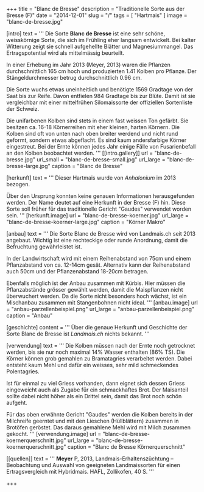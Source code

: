 +++
title = "Blanc de Bresse"
description = "Traditionelle Sorte aus der Bresse (F)"
date = "2014-12-01"
slug = "/"
tags = [ "Hartmais" ]
image = "blanc-de-bresse.jpg"

[intro]
  text = '''
Die Sorte **Blanc de Bresse** ist eine sehr schöne, weisskörnige Sorte, die sich im Frühling eher langsam entwickelt. Bei kalter Witterung zeigt sie schnell aufgehellte Blätter und Magnesiummangel. Das Ertragspotential wird als mittelmässig beurteilt.

In einer Erhebung im Jahr 2013 (Meyer, 2013) waren die Pflanzen durchschnittlich 165 cm hoch und produzierten 1.41 Kolben pro Pflanze. Der Stängeldurchmesser betrug durchschnittlich 0.96 cm.

Die Sorte wuchs etwas uneinheitlich und benötigte 1569 Gradtage von der Saat bis zur Reife. Davon entfielen 984 Gradtage bis zur Blüte. Damit ist sie vergleichbar mit einer mittelfrühen Silomaissorte der offiziellen Sortenliste der Schweiz.

Die unifarbenen Kolben sind stets in einem fast weissen Ton gefärbt. Sie besitzen ca. 16-18 Körnerreihen mit eher kleinen, harten Körnern. Die Kolben sind oft von unten nach oben breiter werdend und nicht rund geformt, sondern etwas abgeflacht. Es sind kaum andersfarbige Körner eingestreut. Bei der Ernte können jedes Jahr einige Fälle von Fusarienbefall an den Kolben beobachtet werden.
'''
  [[intro.gallery]]
    url = "blanc-de-bresse.jpg"
    url_small = "blanc-de-bresse-small.jpg"
    url_large = "blanc-de-bresse-large.jpg"
    caption = "Blanc de Bresse"


[herkunft]
  text = '''
Dieser Hartmais wurde von *Anhalonium* im 2013 bezogen.

Über den Ursprung konnten keine genauen Informationen herausgefunden werden. Der Name deutet auf eine Herkunft in der Bresse (F) hin. Diese Sorte soll früher für das traditionelle Gericht "Gaudes" verwendet worden sein.
'''
  [herkunft.image]
    url = "blanc-de-bresse-koerner.jpg"
    url_large = "blanc-de-bresse-koerner-large.jpg"
    caption = "Körner Makro"
    
    
[anbau]
  text = '''
Die Sorte Blanc de Bresse wird von Landmais.ch seit 2013 angebaut. Wichtig ist eine rechteckige oder runde Anordnung, damit die Befruchtung gewährleistet ist.

In der Landwirtschaft wird mit einem Reihenabstand von 75cm und einem Pflanzabstand von ca. 12-14cm gesät. Alternativ kann der Reihenabstand auch 50cm und der Pflanzenabstand 18-20cm betragen.

Ebenfalls möglich ist der Anbau zusammen mit Kürbis. Hier müssen die Pflanzabstände grösser gewählt werden, damit die Maispflanzen nicht überwuchert werden. Da die Sorte nicht besonders hoch wächst, ist ein Mischanbau zusammen mit Stangenbohnen nicht ideal.
'''
  [anbau.image]
    url = "anbau-parzellenbeispiel.png"
    url_large = "anbau-parzellenbeispiel.png"
    caption = "Anbau"
    
    
[geschichte]
  content = '''
Über die genaue Herkunft und Geschichte der Sorte Blanc de Bresse ist *Landmais.ch* nichts bekannt.
'''


[verwendung]
  text = '''
Die Kolben müssen nach der Ernte noch getrocknet werden, bis sie nur noch maximal 14% Wasser enthalten (86% TS). Die Körner können grob gemahlen zu Bramatagries verarbeitet werden. Dabei entsteht kaum Mehl und dafür ein weisses, sehr mild schmeckendes Polentagries.

Ist für einmal zu viel Griess vorhanden, dann eignet sich dessen Griess eingeweicht auch als Zugabe für ein schmackhaftes Brot. Der Maisanteil sollte dabei nicht höher als ein Drittel sein, damit das Brot noch schön aufgeht.

Für das oben erwähnte Gericht "Gaudes" werden die Kolben bereits in der Milchreife geerntet und mit den Lieschen (Hüllblättern) zusammen in Brotöfen geröstet. Das daraus gemahlene Mehl wird mit Milch zusammen gekocht.
'''
  [verwendung.image]
    url = "blanc-de-bresse-koernerquerschnitt.jpg"
    url_large = "blanc-de-bresse-koernerquerschnitt.jpg"
    caption = "Blanc de Bresse Körnerquerschnitt"
    

[[quellen]]
  text = '''
**Meyer** P, 2013, Landmais-Erhaltenszüchtung – Beobachtung und Auswahl von geeigneten Landmaissorten für einen Ertragsvergleich mit Hybridmais. HAFL, Zollikofen, 40 S.
'''

+++